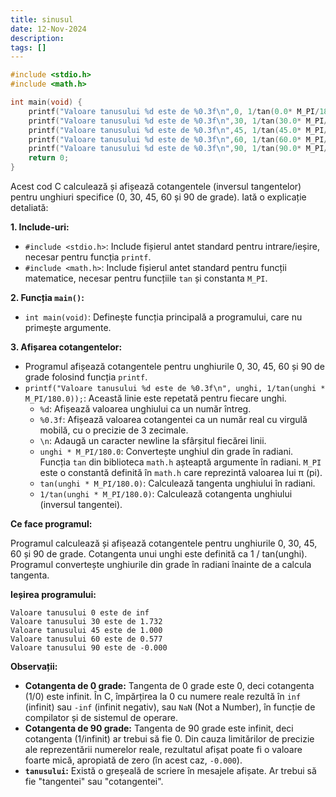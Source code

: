 ```yaml
---
title: sinusul
date: 12-Nov-2024
description: 
tags: []
---
```


```c
#include <stdio.h>
#include <math.h>

int main(void) {
    printf("Valoare tanusului %d este de %0.3f\n",0, 1/tan(0.0* M_PI/180.0));
    printf("Valoare tanusului %d este de %0.3f\n",30, 1/tan(30.0* M_PI/180.0));
    printf("Valoare tanusului %d este de %0.3f\n",45, 1/tan(45.0* M_PI/180.0));
    printf("Valoare tanusului %d este de %0.3f\n",60, 1/tan(60.0* M_PI/180.0));
    printf("Valoare tanusului %d este de %0.3f\n",90, 1/tan(90.0* M_PI/180.0));
    return 0;
}

```

Acest cod C calculează și afișează cotangentele (inversul tangentelor) pentru unghiuri specifice (0, 30, 45, 60 și 90 de grade). Iată o explicație detaliată:

**1. Include-uri:**

*   `#include <stdio.h>`: Include fișierul antet standard pentru intrare/ieșire, necesar pentru funcția `printf`.
*   `#include <math.h>`: Include fișierul antet standard pentru funcții matematice, necesar pentru funcțiile `tan` și constanta `M_PI`.

**2. Funcția `main()`:**

*   `int main(void)`: Definește funcția principală a programului, care nu primește argumente.

**3. Afișarea cotangentelor:**

*   Programul afișează cotangentele pentru unghiurile 0, 30, 45, 60 și 90 de grade folosind funcția `printf`.
*   `printf("Valoare tanusului %d este de %0.3f\n", unghi, 1/tan(unghi * M_PI/180.0));`: Această linie este repetată pentru fiecare unghi.
    *   `%d`: Afișează valoarea unghiului ca un număr întreg.
    *   `%0.3f`: Afișează valoarea cotangentei ca un număr real cu virgulă mobilă, cu o precizie de 3 zecimale.
    *   `\n`: Adaugă un caracter newline la sfârșitul fiecărei linii.
    *   `unghi * M_PI/180.0`:  Convertește unghiul din grade în radiani. Funcția `tan` din biblioteca `math.h` așteaptă argumente în radiani. `M_PI` este o constantă definită în `math.h` care reprezintă valoarea lui π (pi).
    *   `tan(unghi * M_PI/180.0)`: Calculează tangenta unghiului în radiani.
    *   `1/tan(unghi * M_PI/180.0)`: Calculează cotangenta unghiului (inversul tangentei).

**Ce face programul:**

Programul calculează și afișează cotangentele pentru unghiurile 0, 30, 45, 60 și 90 de grade.  Cotangenta unui unghi este definită ca 1 / tan(unghi).  Programul convertește unghiurile din grade în radiani înainte de a calcula tangenta.

**Ieșirea programului:**

```
Valoare tanusului 0 este de inf
Valoare tanusului 30 este de 1.732
Valoare tanusului 45 este de 1.000
Valoare tanusului 60 este de 0.577
Valoare tanusului 90 este de -0.000
```

**Observații:**

*   **Cotangenta de 0 grade:** Tangenta de 0 grade este 0, deci cotangenta (1/0) este infinit.  În C, împărțirea la 0 cu numere reale rezultă în `inf` (infinit) sau `-inf` (infinit negativ), sau `NaN` (Not a Number), în funcție de compilator și de sistemul de operare.
*   **Cotangenta de 90 grade:** Tangenta de 90 grade este infinit, deci cotangenta (1/infinit) ar trebui să fie 0.  Din cauza limitărilor de precizie ale reprezentării numerelor reale, rezultatul afișat poate fi o valoare foarte mică, apropiată de zero (în acest caz, `-0.000`).
*   **`tanusului`:**  Există o greșeală de scriere în mesajele afișate.  Ar trebui să fie "tangentei" sau "cotangentei".

